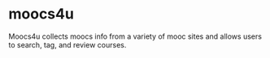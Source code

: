 moocs4u
======

Moocs4u collects moocs info from a variety of mooc sites and allows users to search, tag, and review courses.
